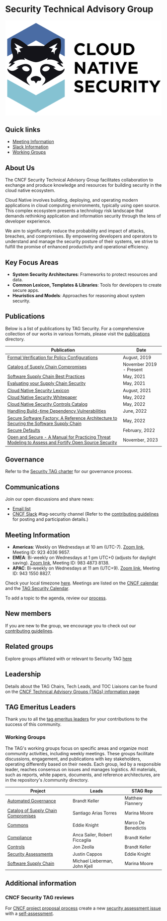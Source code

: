 # Security Technical Advisory Group

![Cloud Native Security Logo](/community/resources/design/logo/cloud-native-security-horizontal-darkmodesafe.svg)

## Quick links

- [Meeting Information](#meeting-information)
- [Slack Information](#communications)
- [Working Groups](#working-groups)

## About Us

The CNCF Security Technical Advisory Group facilitates collaboration to exchange and produce knowledge and resources for building security in the cloud native ecosystem.

Cloud Native involves building, deploying, and operating modern applications in cloud computing environments, typically using open source. This complex ecosystem presents a technology risk landscape that demands rethinking application and information security through the lens of developer experience.

We aim to significantly reduce the probability and impact of attacks, breaches, and compromises. By empowering developers and operators to understand and manage the security posture of their systems, we strive to fulfill the promise of enhanced productivity and operational efficiency.

## Key Focus Areas

- **System Security Architectures**: Frameworks to protect resources and data.
- **Common Lexicon, Templates & Libraries**: Tools for developers to create secure apps.
- **Heuristics and Models**: Approaches for reasoning about system security.

## Publications

Below is a list of publications by TAG Security. For a comprehensive collection of our works in various formats, please visit the [publications](community/publications/README.md) directory.

| Publication | Date |
|-------------|------|
| [Formal Verification for Policy Configurations](community/working-groups/archive/policy/overview-policy-formal-verification.md) | August, 2019 |
| [Catalog of Supply Chain Compromises](community/catalog/compromises) | November 2019 - Present |
| [Software Supply Chain Best Practices](community/working-groups/supply-chain-security/supply-chain-security-paper/CNCF_SSCP_v1.pdf) | May, 2021 |
| [Evaluating your Supply Chain Security](community/working-groups/supply-chain-security/supply-chain-security-paper/secure-supply-chain-assessment.md) | May, 2021 |
| [Cloud Native Security Lexicon](community/resources/security-lexicon/cloud-native-security-lexicon.md) | August, 2021 |
| [Cloud Native Security Whitepaper](community/resources/security-whitepaper/v2/CNCF_cloud-native-security-whitepaper-May2022-v2.pdf) | May, 2022 |
| [Cloud Native Security Controls Catalog](community/working-groups/controls/phase-one-announcement.md) | May, 2022 |
| [Handling Build-time Dependency Vulnerabilities](community/working-groups/archive/policy/overview-policy-build-time-dependency-vulns.md) | June, 2022 |
| [Secure Software Factory: A Reference Architecture to Securing the Software Supply Chain](community/working-groups/supply-chain-security/secure-software-factory/Secure_Software_Factory_Whitepaper.pdf) | May, 2022 |
| [Secure Defaults](community/resources/security-whitepaper/secure-defaults-cloud-native-8.md) | February, 2022 |
| [Open and Secure - A Manual for Practicing Threat Modeling to Assess and Fortify Open Source Security](community/assessments/Open_and_Secure.pdf) | November, 2023 |

## Governance

Refer to the [Security TAG charter](governance/README.md) for our governance process.

## Communications

Join our open discussions and share news:

- [Email list](https://lists.cncf.io/g/cncf-tag-security)
- [CNCF Slack](https://slack.cncf.io/) #tag-security channel (Refer to the [contributing guidelines](CONTRIBUTING.md) for posting and participation details.)

## Meeting Information

- **Americas**: Weekly on Wednesdays at 10 am (UTC-7). [Zoom link](https://zoom-lfx.platform.linuxfoundation.org/meeting/92340369657?password=76e24ffd-69f2-41a8-8aed-13796805225d), Meeting ID: 923 4036 9657.
- **EMEA**: Bi-weekly on Wednesdays at 1 pm UTC+0 (adjusts for daylight saving). [Zoom link](https://zoom-lfx.platform.linuxfoundation.org/meeting/98348738138?password=70e6a945-563a-491f-8485-ecf7394ec13a), Meeting ID: 983 4873 8138.
- **APAC**: Bi-weekly on Wednesdays at 11 am (UTC+9). [Zoom link](https://zoom-lfx.platform.linuxfoundation.org/meeting/94315508827?password=0d7eaab8-a217-4c1b-b0a5-27ceded5743f), Meeting ID: 943 1550 8827.

Check your local timezone [here](https://time.is/). Meetings are listed on the [CNCF calendar](https://www.cncf.io/calendar/) and the [TAG Security Calendar](https://calendar.google.com/calendar/u/0?cid=MGI4dTVlbDh0YTRzOTN0MmNtNzJ0dXZoaGtAZ3JvdXAuY2FsZW5kYXIuZ29vZ2xlLmNvbQ).

To add a topic to the agenda, review our [process](governance/process.md#getting-on-the-agenda).

## New members

If you are new to the group, we encourage you to check out our
[contributing guidelines](CONTRIBUTING.md).

## Related groups

Explore groups affiliated with or relevant to Security TAG [here](governance/related-groups/README.md)

## Leadership

Details about the TAG Chairs, Tech Leads, and TOC Liaisons can be found on the [CNCF Technical Advisory Groups (TAGs) information page](https://github.com/cncf/toc/blob/main/tags/cncf-tags.md)

## TAG Emeritus Leaders

Thank you to all the [tag emeritus leaders](/community/assets/tag-emeritus-leaders.md) for your contributions to the success of this community.

### Working Groups

The TAG's working groups focus on specific areas and organize most community activities, including weekly meetings.
These groups facilitate discussions, engagement, and publications with key stakeholders, operating differently based on their needs.
Each group, led by a responsible leader, reaches consensus on issues and manages logistics. All materials, such as reports, white papers, documents, and reference architectures, are in the repository's /community directory.

| Project | Leads | STAG Rep |
|---------------------------------|---------------------------------------------|---------------------------------|
| [Automated Governance](/community/working-groups/automated-governance/README.md) | Brandt Keller | Matthew Flannery |
| [Catalog of Supply Chain Compromises](/community/catalog/README.md) | Santiago Arias Torres | Marina Moore |
| [Commons](/community/working-groups/commons/README.md) | Eddie Knight | Marco De Benedictis |
| [Compliance](/community/working-groups/compliance/README.md) | Anca Sailer, Robert Ficcaglia | Brandt Keller |
| [Controls](/community/working-groups/controls/README.md) | Jon Zeolla | Brandt Keller |
| [Security Assessments](/community/assessments/README.md) | Justin Cappos | Eddie Knight |
| [Software Supply Chain](/community/working-groups/supply-chain-security/README.md) | Michael Lieberman, John Kjell | Marina Moore |

## Additional information

### CNCF Security TAG reviews

For [CNCF project proposal process](https://github.com/cncf/toc/blob/main/process)
create a
new [security assessment issue](https://github.com/cncf/tag-security/issues/new?assignees=&labels=assessment&template=security-assessment.md&title=%5BAssessment%5D+Project+Name)
with a
[self-assessment](/community/assessments/guide/self-assessment.md).
